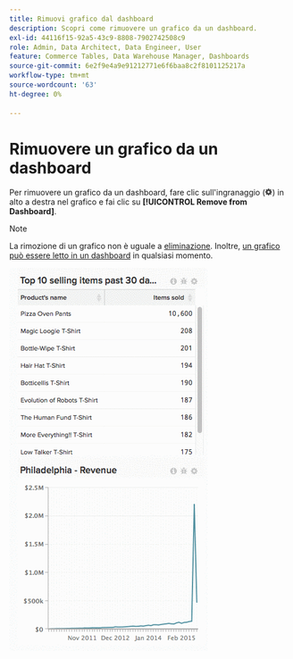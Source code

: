```yaml
---
title: Rimuovi grafico dal dashboard
description: Scopri come rimuovere un grafico da un dashboard.
exl-id: 44116f15-92a5-43c9-8808-7902742508c9
role: Admin, Data Architect, Data Engineer, User
feature: Commerce Tables, Data Warehouse Manager, Dashboards
source-git-commit: 6e2f9e4a9e91212771e6f6baa8c2f8101125217a
workflow-type: tm+mt
source-wordcount: '63'
ht-degree: 0%

---
```


# Rimuovere un grafico da un dashboard

Per rimuovere un grafico da un dashboard, fare clic sull&#39;ingranaggio (![](../../assets/gear-icon.png)) in alto a destra nel grafico e fai clic su **[!UICONTROL Remove from Dashboard]**.

>[!NOTE]
>
>La rimozione di un grafico non è uguale a [eliminazione](../../data-user/dashboards/delete-chart.md). Inoltre, [un grafico può essere letto in un dashboard](../../data-user/dashboards/add-charts-dashboard.md) in qualsiasi momento.

![rimuovi grafico](../../assets/Removing_Charts_from_Dashboards.gif)
